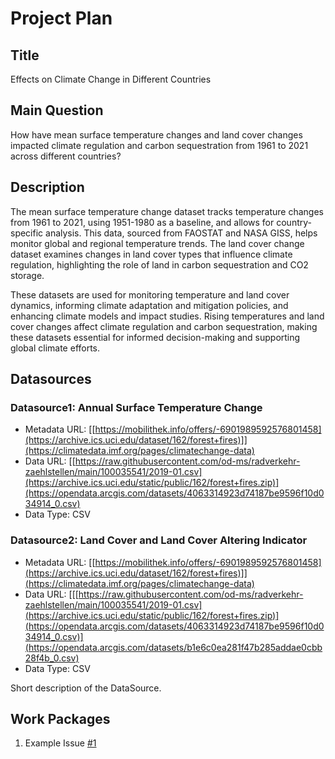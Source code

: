 # Project Plan

## Title
<!-- Give your project a short title. -->
Effects on Climate Change in Different Countries 

## Main Question

<!-- Think about one main question you want to answer based on the data. -->
How have mean surface temperature changes and land cover changes impacted climate regulation and carbon sequestration from 1961 to 2021 across different countries?

## Description

<!-- Describe your data science project in max. 200 words. Consider writing about why and how you attempt it. -->
The mean surface temperature change dataset tracks temperature changes from 1961 to 2021, using 1951-1980 as a baseline, and allows for country-specific analysis. This data, sourced from FAOSTAT and NASA GISS, helps monitor global and regional temperature trends. The land cover change dataset examines changes in land cover types that influence climate regulation, highlighting the role of land in carbon sequestration and CO2 storage.

These datasets are used for monitoring temperature and land cover dynamics, informing climate adaptation and mitigation policies, and enhancing climate models and impact studies. Rising temperatures and land cover changes affect climate regulation and carbon sequestration, making these datasets essential for informed decision-making and supporting global climate efforts.

## Datasources

<!-- Describe each datasources you plan to use in a section. Use the prefic "DatasourceX" where X is the id of the datasource. -->

### Datasource1: Annual Surface Temperature Change
* Metadata URL: [[https://mobilithek.info/offers/-6901989592576801458](https://archive.ics.uci.edu/dataset/162/forest+fires)]](https://climatedata.imf.org/pages/climatechange-data)
* Data URL: [[https://raw.githubusercontent.com/od-ms/radverkehr-zaehlstellen/main/100035541/2019-01.csv](https://archive.ics.uci.edu/static/public/162/forest+fires.zip)](https://opendata.arcgis.com/datasets/4063314923d74187be9596f10d034914_0.csv)
* Data Type: CSV

### Datasource2: Land Cover and Land Cover Altering Indicator
* Metadata URL: [[https://mobilithek.info/offers/-6901989592576801458](https://archive.ics.uci.edu/dataset/162/forest+fires)]](https://climatedata.imf.org/pages/climatechange-data)
* Data URL: [[[https://raw.githubusercontent.com/od-ms/radverkehr-zaehlstellen/main/100035541/2019-01.csv](https://archive.ics.uci.edu/static/public/162/forest+fires.zip)](https://opendata.arcgis.com/datasets/4063314923d74187be9596f10d034914_0.csv)](https://opendata.arcgis.com/datasets/b1e6c0ea281f47b285addae0cbb28f4b_0.csv)
* Data Type: CSV

Short description of the DataSource.

## Work Packages

<!-- List of work packages ordered sequentially, each pointing to an issue with more details. -->

1. Example Issue [#1][i1]

[i1]: [https://github.com/jvalue/made-template/issues/1](https://github.com/samasadii/made-24/issues/1#issue-2312468623)
